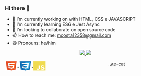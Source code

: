 ### Hi there 👋

- 🔭 I’m currently working on with HTML, CSS e JAVASCRIPT
- 🌱 I’m currently learning ES6 e Jest Async
- 👯 I’m looking to collaborate on open source code
- 📫 How to reach me: mcosta12358@gmail.com
- 😄 Pronouns: he/him

<div align="center">
  <a href="https://github.com/mu-costa">
  <img height="150em" src="https://github-readme-stats.vercel.app/api?username=mu-costa&show_icons=true&theme=dracula&include_all_commits=true&count_private=true"/>
  <img height="150em" src="https://github-readme-stats.vercel.app/api/top-langs/?username=mu-costa&layout=compact&langs_count=7&theme=dracula"/>
</div>
  
  <div style="display: inline_block"><br>
  <img align="center" alt="Rafa-HTML" height="30" width="40" src="https://raw.githubusercontent.com/devicons/devicon/master/icons/html5/html5-original.svg">
  <img align="center" alt="Rafa-CSS" height="30" width="40" src="https://raw.githubusercontent.com/devicons/devicon/master/icons/css3/css3-original.svg">
  <img align="center" alt="mu-Js" height="30" width="40" src="https://raw.githubusercontent.com/devicons/devicon/master/icons/javascript/javascript-plain.svg">
  <img align='right' alt='cute-cat'style='border-radius:60px' src="https://media.giphy.com/media/vFKqnCdLPNOKc/giphy.gif" width="200" height="200" />
